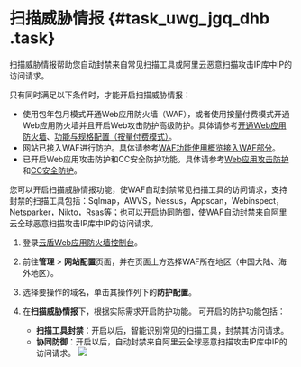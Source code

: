 # 扫描威胁情报 {#task_uwg_jgq_dhb .task}

扫描威胁情报帮助您自动封禁来自常见扫描工具或阿里云恶意扫描攻击IP库中IP的访问请求。

只有同时满足以下条件时，才能开启扫描威胁情报：

-   使用包年包月模式开通Web应用防火墙（WAF），或者使用按量付费模式开通Web应用防火墙并且开启Web攻击防护高级防护。具体请参考[开通Web应用防火墙](../../../../../cn.zh-CN/产品定价/开通WAF/开通Web应用防火墙.md#)、[功能与规格配置（按量付费模式）](cn.zh-CN/用户指南/设置/功能与规格配置（按量付费模式）.md#)。
-   网站已接入WAF进行防护。具体请参考[WAF功能使用概览接入WAF部分](cn.zh-CN/用户指南/WAF功能使用概览.md#implement)。
-   已开启Web应用攻击防护和CC安全防护功能。具体请参考[Web应用攻击防护](cn.zh-CN/用户指南/防护配置/Web应用攻击防护.md#)和[CC安全防护](cn.zh-CN/用户指南/防护配置/CC安全防护.md#)。

您可以开启扫描威胁情报功能，使WAF自动封禁常见扫描工具的访问请求，支持封禁的扫描工具包括：Sqlmap，AWVS，Nessus，Appscan，Webinspect，Netsparker，Nikto，Rsas等；也可以开启协同防御，使WAF自动封禁来自阿里云全球恶意扫描攻击IP库中IP的访问请求。

1.  登录[云盾Web应用防火墙控制台](https://yundun.console.aliyun.com/?p=waf)。 
2.  前往**管理** \> **网站配置**页面，并在页面上方选择WAF所在地区（中国大陆、海外地区）。 
3.  选择要操作的域名，单击其操作列下的**防护配置**。 
4.  在**扫描威胁情报**下，根据实际需求开启防护功能。 可开启的防护功能包括：

    -   **扫描工具封禁**：开启以后，智能识别常见的扫描工具，封禁其访问请求。
    -   **协同防御**：开启以后，自动封禁来自阿里云全球恶意扫描攻击IP库中IP的访问请求。
    ![](http://static-aliyun-doc.oss-cn-hangzhou.aliyuncs.com/assets/img/145406/155313566741178_zh-CN.png)


